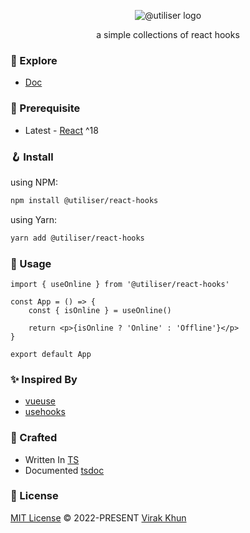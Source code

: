 <p align="center">
	<img src="https://avatars.githubusercontent.com/u/146632266?s=48&v=4" alt="@utiliser logo" />
</p>
<p align="center">a simple collections of react hooks</p>

### 🧪 Explore

- [Doc](https://utiliser.github.io/)

### 📖 Prerequisite

- Latest - [React](https://reactjs.org/) ^18

### 🪝 Install

using NPM:

```bash
npm install @utiliser/react-hooks
```

using Yarn:

```bash
yarn add @utiliser/react-hooks
```

### 💅 Usage

```tsx
import { useOnline } from '@utiliser/react-hooks'

const App = () => {
	const { isOnline } = useOnline()

	return <p>{isOnline ? 'Online' : 'Offline'}</p>
}

export default App
```

### ✨ Inspired By

- [vueuse](https://vueuse.org/)
- [usehooks](https://usehooks.com/)

### 🥷 Crafted

- Written In [TS](https://www.typescriptlang.org/)
- Documented [tsdoc](https://tsdoc.org/)

### 📃 License

[MIT License](https://github.com/vueuse/vueuse/blob/main/LICENSE) © 2022-PRESENT [Virak Khun](https://github.com/virakkhun)

